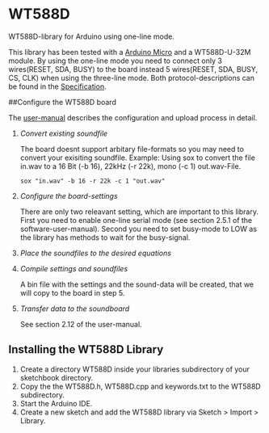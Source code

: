 # WT588D
WT588D-library for Arduino using one-line mode.

This library has been tested with a [Arduino Micro](https://www.arduino.cc/en/Main/ArduinoBoardMicro) and a WT588D-U-32M module.
By using the one-line mode you need to connect only 3 wires(RESET, SDA, BUSY) to the board instead 5 wires(RESET, SDA, BUSY, CS, CLK) when using the three-line mode. 
Both protocol-descriptions can be found in the [Specification](http://e-radionica.com/productdata/WT588D%20CHIP&MODULE%20DETAILED%20INFORMATION.pdf).

##Configure the WT588D board

The [user-manual](http://www.elechouse.com/elechouse/images/product/MP3%20WT588D%20USB%20module/WT588D%20software%20user%20manual.pdf) describes the configuration and upload process in detail.  

1. *Convert existing soundfile*
	
	The board doesnt support arbitary file-formats so you may need to convert your exisiting soundfile. 
	Example: Using sox to convert the file in.wav to a 16 Bit (-b 16), 22kHz (-r 22k), mono (-c 1) out.wav-File. 
	
	`sox "in.wav" -b 16 -r 22k -c 1 "out.wav"`

2. *Configure the board-settings*

	There are only two releavant setting, which are important to this library. First you need to enable one-line serial mode (see section 2.5.1 of the software-user-manual). Second you need to set busy-mode to LOW as the library has methods to wait for the busy-signal. 

3. *Place the soundfiles to the desired equations*

4. *Compile settings and soundfiles*

	A bin file with the settings and the sound-data will be created, that we will copy to the board in step 5.
	
5. *Transfer data to the soundboard*

	See section 2.12 of the user-manual.
	
## Installing the WT588D Library

1. Create a directory WT588D inside your libraries subdirectory of your sketchbook directory. 
2. Copy the the WT588D.h, WT588D.cpp and keywords.txt to the WT588D subdirectory.
3. Start the Arduino IDE.
4. Create a new sketch and add the WT588D library via Sketch > Import > Library.


	
	 
